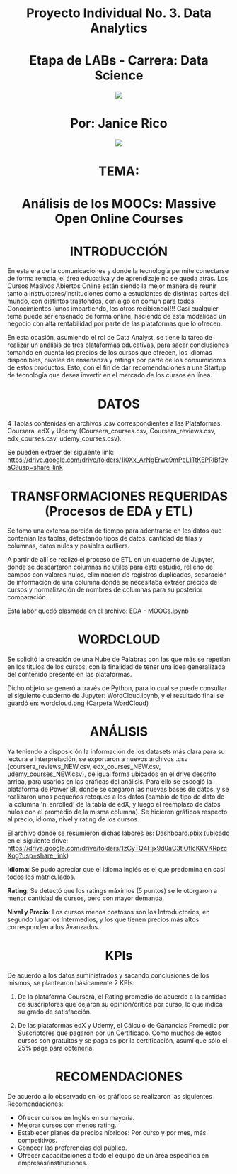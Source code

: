 ## <h1 align=center> Proyecto Individual No. 3. Data Analytics
## <h1 align=center> Etapa de LABs - Carrera: Data Science

<p align="center">
<img src=https://user-images.githubusercontent.com/109157476/213493684-d39b7139-403c-4dac-873f-2505d3ec7fd9.png>

# <h1 align=center> Por: Janice Rico

<p align="center">
<img src=https://user-images.githubusercontent.com/109157476/215916812-bb335304-f6f5-4efd-ba33-166781f9c336.png>

## <h1 align=center> TEMA:
# <h1 align=center> Análisis de los MOOCs: Massive Open Online Courses
  
## <h1 align=center> INTRODUCCIÓN
 
En esta era de la comunicaciones y donde la tecnología permite conectarse de forma remota, el área educativa y de aprendizaje no se queda atrás. Los Cursos Masivos Abiertos Online están siendo la mejor manera de reunir tanto a instructores/instituciones como a estudiantes de distintas partes del mundo, con distintos trasfondos, con algo en común para todos: Conocimientos (unos impartiendo, los otros recibiendo)!!! Casi cualquier tema puede ser enseñado de forma online, haciendo de esta modalidad un negocio con alta rentabilidad por parte de las plataformas que lo ofrecen.
  
En esta ocasión, asumiendo el rol de Data Analyst, se tiene la tarea de realizar un análisis de tres plataformas educativas, para sacar conclusiones tomando en cuenta los precios de los cursos que ofrecen, los idiomas disponibles, niveles de enseñanza y ratings por parte de los consumidores de estos productos. Esto, con el fin de dar recomendaciones a una Startup de tecnología que desea invertir en el mercado de los cursos en línea.

## <h1 align=center> DATOS

4 Tablas contenidas en archivos .csv correspondientes a las Plataformas: Coursera, edX y Udemy (Coursera_courses.csv, Coursera_reviews.csv, edx_courses.csv, udemy_courses.csv).
  
Se pueden extraer del siguiente link: https://drive.google.com/drive/folders/1i0Xx_ArNgErwc9mPeL1TtKEPRlBf3yaC?usp=share_link
 
## <h1 align=center> TRANSFORMACIONES REQUERIDAS (Procesos de EDA y ETL)

Se tomó una extensa porción de tiempo para adentrarse en los datos que contenían las tablas, detectando tipos de datos, cantidad de filas y columnas, datos nulos y posibles outliers.
  
A partir de allí se realizó el proceso de ETL en un cuaderno de Jupyter, donde se descartaron columnas no útiles para este estudio, relleno de campos con valores nulos, eliminación de registros duplicados, separación de información de una columna donde se necesitaba extraer precios de cursos y normalización de nombres de columnas para su posterior comparación.
  
Esta labor quedó plasmada en el archivo: EDA - MOOCs.ipynb

## <h1 align=center> WORDCLOUD

Se solicitó la creación de una Nube de Palabras con las que más se repetían en los títulos de los cursos, con la finalidad de tener una idea generalizada del contenido presente en las plataformas.
  
Dicho objeto se generó a través de Python, para lo cual se puede consultar el siguiente cuaderno de Jupyter: WordCloud.ipynb, y el resultado final se guardó en: wordcloud.png (Carpeta WordCloud)
  
## <h1 align=center> ANÁLISIS

Ya teniendo a disposición la información de los datasets más clara para su lectura e interpretación, se exportaron a nuevos archivos .csv (coursera_reviews_NEW.csv, edx_courses_NEW.csv, udemy_courses_NEW.csv), de igual forma ubicados en el drive descrito arriba, para usarlos en las gráficas del análisis. Para ello se escogió la plataforma de Power BI, donde se cargaron las nuevas bases de datos, y se realizaron unos pequeños retoques a los datos (cambio de tipo de dato de la columna 'n_enrolled' de la tabla de edX, y luego el reemplazo de datos nulos con el promedio de la misma columna). Se hicieron gráficos respecto al precio, idioma, nivel y rating de los cursos.
  
El archivo donde se resumieron dichas labores es: Dashboard.pbix (ubicado en el siguiente drive: https://drive.google.com/drive/folders/1zCyTQ4Hjx9d0aC3tlOflcKKVKRpzcXog?usp=share_link)
  
**Idioma**: Se pudo apreciar que el idioma inglés es el que predomina en casi todos los matriculados.
 
**Rating**: Se detectó que los ratings máximos (5 puntos) se le otorgaron a menor cantidad de cursos, pero con mayor demanda.
  
**Nivel y Precio**: Los cursos menos costosos son los Introductorios, en segundo lugar los Intermedios, y los que tienen precios más altos corresponden a los Avanzados.

 ## <h1 align=center> KPIs

De acuerdo a los datos suministrados y sacando conclusiones de los mismos, se plantearon básicamente 2 KPIs:

1. De la plataforma Coursera, el Rating promedio de acuerdo a la cantidad de suscriptores que dejaron su opinión/crítica por curso, lo que indica su grado de satisfacción.

2. De las plataformas edX y Udemy, el Cálculo de Ganancias Promedio por Suscriptores que pagaron por un Certificado. Como muchos de estos cursos son gratuitos y se paga es por la certificación, asumí que sólo el 25% paga para obtenerla.
  
## <h1 align=center> RECOMENDACIONES

De acuerdo a lo observado en los gráficos se realizaron las siguientes Recomendaciones:

- Ofrecer cursos en Inglés en su mayoría.
- Mejorar cursos con menos rating.
- Establecer planes de precios híbridos: Por curso y por mes, más competitivos.
- Conocer las preferencias del público.
- Ofrecer capacitaciones a todo el equipo de un área específica en empresas/instituciones.
 

